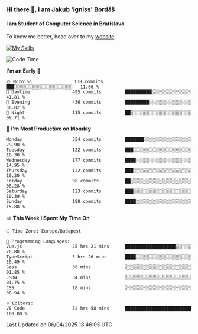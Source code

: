 ### Hi there 👋, I am Jakub 'igniss' Bordáš

#### I am Student of Computer Science in Bratislava
To know me better, head over to my [website](https://bordas.sk).

[![My Skills](https://skillicons.dev/icons?i=js,typescript,html,css,figma,svelte,vue,next,postgresql,nest,express,nodejs)](https://bordas.sk)


<!--START_SECTION:waka-->
![Code Time](http://img.shields.io/badge/Code%20Time-1%2C798%20hrs%2042%20mins-blue)

**I'm an Early 🐤** 

```text
🌞 Morning                138 commits         ███░░░░░░░░░░░░░░░░░░░░░░   11.66 % 
🌆 Daytime                495 commits         ██████████░░░░░░░░░░░░░░░   41.81 % 
🌃 Evening                436 commits         █████████░░░░░░░░░░░░░░░░   36.82 % 
🌙 Night                  115 commits         ██░░░░░░░░░░░░░░░░░░░░░░░   09.71 % 
```
📅 **I'm Most Productive on Monday** 

```text
Monday                   354 commits         ███████░░░░░░░░░░░░░░░░░░   29.90 % 
Tuesday                  122 commits         ███░░░░░░░░░░░░░░░░░░░░░░   10.30 % 
Wednesday                177 commits         ████░░░░░░░░░░░░░░░░░░░░░   14.95 % 
Thursday                 122 commits         ███░░░░░░░░░░░░░░░░░░░░░░   10.30 % 
Friday                   98 commits          ██░░░░░░░░░░░░░░░░░░░░░░░   08.28 % 
Saturday                 123 commits         ███░░░░░░░░░░░░░░░░░░░░░░   10.39 % 
Sunday                   188 commits         ████░░░░░░░░░░░░░░░░░░░░░   15.88 % 
```


📊 **This Week I Spent My Time On** 

```text
🕑︎ Time Zone: Europe/Budapest

💬 Programming Languages: 
Vue.js                   25 hrs 21 mins      ███████████████████░░░░░░   76.88 % 
TypeScript               5 hrs 26 mins       ████░░░░░░░░░░░░░░░░░░░░░   16.49 % 
Sass                     36 mins             ░░░░░░░░░░░░░░░░░░░░░░░░░   01.85 % 
JSON                     34 mins             ░░░░░░░░░░░░░░░░░░░░░░░░░   01.75 % 
CSS                      18 mins             ░░░░░░░░░░░░░░░░░░░░░░░░░   00.94 % 

🔥 Editors: 
VS Code                  32 hrs 58 mins      █████████████████████████   100.00 % 
```


 Last Updated on 06/04/2025 18:46:05 UTC
<!--END_SECTION:waka-->
